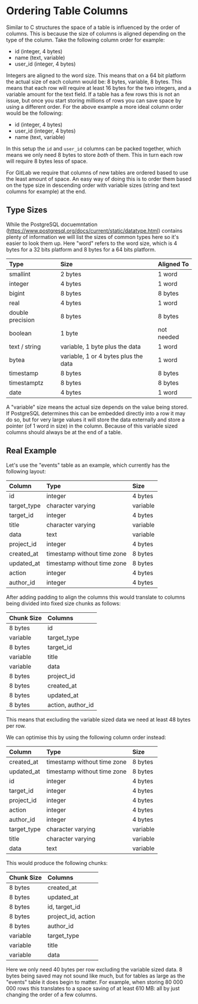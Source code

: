 # Ordering Table Columns

Similar to C structures the space of a table is influenced by the order of
columns. This is because the size of columns is aligned depending on the type of
the column. Take the following column order for example:

* id (integer, 4 bytes)
* name (text, variable)
* user_id (integer, 4 bytes)

Integers are aligned to the word size. This means that on a 64 bit platform the
actual size of each column would be: 8 bytes, variable, 8 bytes. This means that
each row will require at least 16 bytes for the two integers, and a variable
amount for the text field. If a table has a few rows this is not an issue, but
once you start storing millions of rows you can save space by using a different
order. For the above example a more ideal column order would be the following:

* id (integer, 4 bytes)
* user_id (integer, 4 bytes)
* name (text, variable)

In this setup the `id` and `user_id` columns can be packed together, which means
we only need 8 bytes to store _both_ of them. This in turn each row will require
8 bytes less of space.

For GitLab we require that columns of new tables are ordered based to use the
least amount of space. An easy way of doing this is to order them based on the
type size in descending order with variable sizes (string and text columns for
example) at the end.

## Type Sizes

While the PostgreSQL docuemntation
(https://www.postgresql.org/docs/current/static/datatype.html) contains plenty
of information we will list the sizes of common types here so it's easier to
look them up. Here "word" refers to the word size, which is 4 bytes for a 32
bits platform and 8 bytes for a 64 bits platform.

| Type             | Size                                 | Aligned To |
|:-----------------|:-------------------------------------|:-----------|
| smallint         | 2 bytes                              | 1 word     |
| integer          | 4 bytes                              | 1 word     |
| bigint           | 8 bytes                              | 8 bytes    |
| real             | 4 bytes                              | 1 word     |
| double precision | 8 bytes                              | 8 bytes    |
| boolean          | 1 byte                               | not needed |
| text / string    | variable, 1 byte plus the data       | 1 word     |
| bytea            | variable, 1 or 4 bytes plus the data | 1 word     |
| timestamp        | 8 bytes                              | 8 bytes    |
| timestamptz      | 8 bytes                              | 8 bytes    |
| date             | 4 bytes                              | 1 word     |

A "variable" size means the actual size depends on the value being stored. If
PostgreSQL determines this can be embedded directly into a row it may do so, but
for very large values it will store the data externally and store a pointer (of
1 word in size) in the column. Because of this variable sized columns should
always be at the end of a table.

## Real Example

Let's use the "events" table as an example, which currently has the following
layout:

| Column      | Type                        | Size     |
|:------------|:----------------------------|:---------|
| id          | integer                     | 4 bytes  |
| target_type | character varying           | variable |
| target_id   | integer                     | 4 bytes  |
| title       | character varying           | variable |
| data        | text                        | variable |
| project_id  | integer                     | 4 bytes  |
| created_at  | timestamp without time zone | 8 bytes  |
| updated_at  | timestamp without time zone | 8 bytes  |
| action      | integer                     | 4 bytes  |
| author_id   | integer                     | 4 bytes  |

After adding padding to align the columns this would translate to columns being
divided into fixed size chunks as follows:

| Chunk Size | Columns           |
|:-----------|:------------------|
| 8 bytes    | id                |
| variable   | target_type       |
| 8 bytes    | target_id         |
| variable   | title             |
| variable   | data              |
| 8 bytes    | project_id        |
| 8 bytes    | created_at        |
| 8 bytes    | updated_at        |
| 8 bytes    | action, author_id |

This means that excluding the variable sized data we need at least 48 bytes per
row.

We can optimise this by using the following column order instead:

| Column      | Type                        | Size     |
|:------------|:----------------------------|:---------|
| created_at  | timestamp without time zone | 8 bytes  |
| updated_at  | timestamp without time zone | 8 bytes  |
| id          | integer                     | 4 bytes  |
| target_id   | integer                     | 4 bytes  |
| project_id  | integer                     | 4 bytes  |
| action      | integer                     | 4 bytes  |
| author_id   | integer                     | 4 bytes  |
| target_type | character varying           | variable |
| title       | character varying           | variable |
| data        | text                        | variable |

This would produce the following chunks:

| Chunk Size | Columns            |
|:-----------|:-------------------|
| 8 bytes    | created_at         |
| 8 bytes    | updated_at         |
| 8 bytes    | id, target_id      |
| 8 bytes    | project_id, action |
| 8 bytes    | author_id          |
| variable   | target_type        |
| variable   | title              |
| variable   | data               |

Here we only need 40 bytes per row excluding the variable sized data. 8 bytes
being saved may not sound like much, but for tables as large as the "events"
table it does begin to matter. For example, when storing 80 000 000 rows this
translates to a space saving of at least 610 MB: all by just changing the order
of a few columns.
